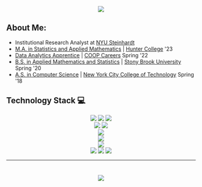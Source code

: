 <p align='center'>
<img src="https://readme-typing-svg.herokuapp.com?size=30&duration=4000&color=F73C79&center=true&width=500&height=100&lines=I'm+Reina+Li;%40reinarin">
</p>

## About Me:
- Institutional Research Analyst at [NYU Steinhardt](https://steinhardt.nyu.edu/)
- [M.A. in Statistics and Applied Mathematics](http://math.hunter.cuny.edu/graduate.shtml#statappmath) | [Hunter College](https://hunter.cuny.edu) '23
- [Data Analytics Apprentice](https://coopcareers.org/data-analytics) | [COOP Careers](https://coopcareers.org/) Spring '22
- [B.S. in Applied Mathematics and Statistics](https://www.stonybrook.edu/commcms/ams/undergraduate/) | [Stony Brook University](https://www.stonybrook.edu/) Spring '20
- [A.S. in Computer Science](https://www.citytech.cuny.edu/mathematics/computer-science-as.aspx) | [New York City College of Technology](https://www.citytech.cuny.edu/) Spring '18
<!--- - **Certifications:**
  - [Google Data Analytics Specialization](https://coursera.org/verify/professional-cert/YS75PTQNW73X)
  - [Google Analytics Individual Qualification](https://skillshop.exceedlms.com/student/award/i5SVfSwnF7AHiqoekkjHpKp3) --->
      
## Technology Stack 💻
<p align="center">
<img src="https://img.shields.io/badge/R-%23276DC3.svg?style=for-the-badge&logo=r&logoColor=white">
<img src="https://img.shields.io/badge/RStudio-%2375AADB.svg?style=for-the-badge&logo=rstudio&logoColor=white">
<img src="https://img.shields.io/badge/Markdown-%23000000.svg?style=for-the-badge&logo=markdown&logoColor=white">
<!--- <img src="https://img.shields.io/badge/Python-%233776AB.svg?style=for-the-badge&logo=python&logoColor=white"> --->
<br>
<!---<img src="https://img.shields.io/badge/Microsoft%20Word-%232B579A.svg?style=for-the-badge&logo=microsoftword&logoColor=white">
<img src="https://img.shields.io/badge/Microsoft%20PowerPoint-%23B7472A.svg?style=for-the-badge&logo=microsoftpowerpoint&logoColor=white">--->
<img src="https://img.shields.io/badge/Google%20Sheets-%2334A853.svg?style=for-the-badge&logo=googlesheets&logoColor=white">
<img src="https://img.shields.io/badge/Microsoft%20Excel-%23217346.svg?style=for-the-badge&logo=microsoftexcel&logoColor=white">
<br>
<img src="https://img.shields.io/badge/Google%20Analytics-%23E37400.svg?style=for-the-badge&logo=googleanalytics&logoColor=white">
<br>
<img src="https://img.shields.io/badge/SQLite-%23003B57.svg?style=for-the-badge&logo=sqlite&logoColor=white">
<br>
<!--- <img src="https://img.shields.io/badge/Oracle-%23F80000.svg?style=for-the-badge&logo=oracle&logoColor=white">
<img src="https://img.shields.io/badge/MySQL-%234479A1.svg?style=for-the-badge&logo=oracle&logoColor=white">
<img src="https://img.shields.io/badge/Microsoft%20Access-%23A4373A.svg?style=for-the-badge&logo=microsoftaccess&logoColor=white"> --->
<img src="https://img.shields.io/badge/Tableau-%23E97627.svg?style=for-the-badge&logo=tableau&logoColor=white">
<br>
<img src="https://img.shields.io/badge/Slack-%234A154B.svg?style=for-the-badge&logo=slack&logoColor=white">
<img src="https://img.shields.io/badge/Zoom-%232D8CFF.svg?style=for-the-badge&logo=zoom&logoColor=white">
<img src="https://img.shields.io/badge/Asana-%23273347.svg?style=for-the-badge&logo=asana&logoColor=white">
<!--- <img src="https://img.shields.io/badge/Google%20Meet-%2300897B.svg?style=for-the-badge&logo=googlemeet&logoColor=white">
<img src="https://img.shields.io/badge/Microsoft%20Teams-%236264A7.svg?style=for-the-badge&logo=microsoftteams&logoColor=white"> --->
</p>

----------

<h1 align="center">
<a href="https://www.linkedin.com/in/reina-li/" target="_blank"><img src="https://img.shields.io/badge/Connect%20with%20me%20on%20LinkedIn-%230A66C2.svg?style=for-the-badge&logo=linkedin&logoColor=white"></a> 
</h1>
